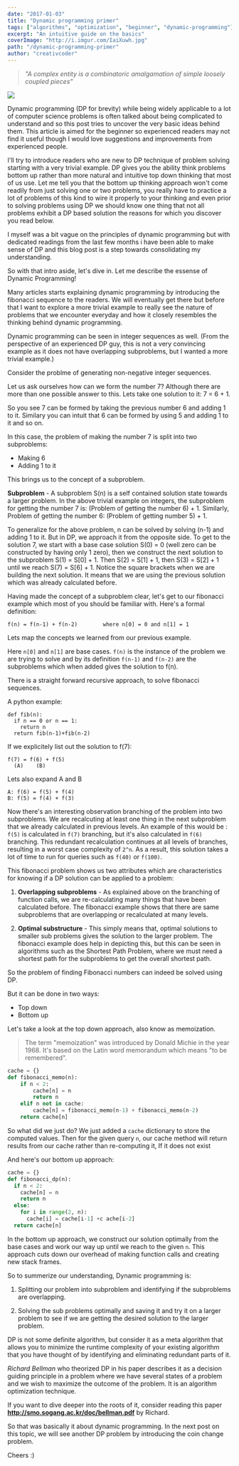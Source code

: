 ```yaml
---
date: "2017-01-03"
title: "Dynamic programming primer"
tags: ["algorithms", "optimization", "beginner", "dynamic-programming"]
excerpt: "An intuitive guide on the basics"
coverImage: "http://i.imgur.com/IaiXuwh.jpg"
path: "/dynamic-programming-primer"
author: "creativcoder"
---
```


> _"A complex entity is a combinatoric amalgamation of simple loosely coupled pieces"_

![](http://i.imgur.com/IaiXuwh.jpg)

Dynamic programming (DP for brevity) while being widely applicable to a lot of computer science problems is often talked about being complicated to understand and so this post tries to uncover the very basic ideas behind them. This article is aimed for the beginner so experienced readers may not find it useful though I would love suggestions and improvements from experienced people.

I'll try to introduce readers who are new to DP technique of problem solving starting with a very trivial example. DP gives you the ability think problems bottom up rather than more natural and intuitive top down thinking that most of us use. Let me tell you that the bottom up thinking approach won't come readily from just solving one or two problems, you really have to practice a lot of problems of this kind to wire it properly to your thinking and even prior to solving problems using DP we should know one thing that not all problems exhibit a DP based solution the reasons for which you discover you read below.

I myself was a bit vague on the principles of dynamic programming but with dedicated readings from the last few months i have been able to make sense of DP and this blog post is a step towards consolidating my understanding.

So with that intro aside, let's dive in. Let me describe the essense of Dynamic Programming!

Many articles starts explaining dynamic programming by introducing the fibonacci sequence to the readers. We will eventually get there but before that I want to explore a more trivial example to really see the nature of problems that we encounter everyday and how it closely resembles the thinking behind dynamic programming.

Dynamic programming can be seen in integer sequences as well. (From the perspective of an experienced DP guy, this is not a very convincing example as it does not have overlapping subproblems, but I wanted a more trivial example.)

Consider the problme of generating non-negative integer sequences.

Let us ask ourselves how can we form the number 7?
Although there are more than one possible answer to this. Lets take one solution to it:
7 = 6 + 1.

So you see 7 can be formed by taking the previous number 6 and adding 1 to it. Similary you can intuit that 6 can be formed by using 5 and adding 1 to it and so on.

In this case, the problem of making the number 7 is split into two subproblems:

* Making 6
* Adding 1 to it

This brings us to the concept of a subproblem. 

**Subproblem** - A subproblem S(n) is a self contained solution state towards a larger problem. In the above trivial example on integers, the subproblem for getting the number 7 is: (Problem of getting the number 6) + 1. Similarly, Problem of getting the number 6: (Problem of getting number 5) + 1.

To generalize for the above problem, n can be solved by solving (n-1) and adding 1 to it. But in DP, we approach it from the opposite side. To get to the solution 7, we start with a base case solution S(0) =  0 (well zero can be constructed by having only 1 zero), then we construct the next solution to the subproblem S(1) = S[0] + 1. Then S(2) = S[1] + 1, then S(3) = S[2] + 1 until we reach S(7) = S[6] + 1. Notice the square brackets when we are building the next solution. It means that we are using the previous solution which was already calculated before.

Having made the concept of a subproblem clear, let's get to our fibonacci example which most of you should be familiar with. Here's a formal definition:

```
f(n) = f(n-1) + f(n-2)        where n[0] = 0 and n[1] = 1
```

Lets map the concepts we learned from our previous example.

Here `n[0]` and `n[1]` are base cases. `f(n)` is the instance of the problem we are trying to solve and by its definition `f(n-1)` and `f(n-2)` are the subproblems which when added gives the solution to f(n).

There is a straight forward recursive approach, to solve fibonacci sequences.

A python example:

```
def fib(n):
  if n == 0 or n == 1:
    return n
  return fib(n-1)+fib(n-2)
```

If we explicitely list out the solution to f(7):
```
f(7) = f(6) + f(5)
  (A)    (B)
```
Lets also expand A and B
```
A: f(6) = f(5) + f(4)
B: f(5) = f(4) + f(3)
```
Now there's an interesting observation branching of the problem into two subproblems. We are recalcuting at least one thing in the next subproblem that we already calculated in previous levels. An example of this would be : `f(5)` is calculated in `f(7)` branching, but it's also calculated in `f(6)` branching. This redundant recalculation continues at all levels of branches, resulting in a worst case complexity of `2^n`. As a result, this solution takes a lot of time to run for queries such as `f(40)` or `f(100)`.

This fibonacci problem shows us two attributes which are characteristics for knowing if a DP solution can be applied to a problem:

1) **Overlapping subproblems** - As explained above on the branching of function calls, we are re-calculating many things that have been calculated before. The fibonacci example shows that there are same subproblems that are overlapping or recalculated at many levels.

2) **Optimal substructure** - This simply means that, optimal solutions to smaller sub problems gives the solution to the larger problem. The fibonacci example does help in depicting this, but this can be seen in algorithms such as the Shortest Path Problem, where we must need a shortest path for the subproblems to get the overall shortest path.

So the problem of finding Fibonacci numbers can indeed be solved using DP.

But it can be done in two ways:
* Top down
* Bottom up

Let's take a look at the top down approach, also know as memoization.

> The term "memoization" was introduced by Donald Michie in the year 1968. It's based on the Latin word memorandum which means "to be remembered".

```python
cache = {}
def fibonacci_memo(n):
    if n < 2:
        cache[n] = n
        return n
    elif n not in cache:
        cache[n] = fibonacci_memo(n-1) + fibonacci_memo(n-2)
    return cache[n]
```

So what did we just do? We just added a `cache` dictionary to store the computed values. Then for the given query `n`, our cache method will return results from our cache rather than re-computing it, If it does not exist

And here's our bottom up approach:

```python
cache = {}
def fibonacci_dp(n):
  if n < 2:
    cache[n] = n
    return n
  else:
    for i in range(2, n):
      cache[i] = cache[i-1] +c ache[i-2]
  return cache[n]
```

In the bottom up approach, we construct our solution optimally from the base cases and work our way up until we reach to the given `n`. This approach cuts down our overhead of making function calls and creating new stack frames.

So to summerize our understanding, Dynamic programming is:

1) Splitting our problem into subproblem and identifying if the subproblems are overlapping.

2) Solving the sub problems optimally and saving it and try it on a larger problem to see if we are getting the desired solution to the larger problem.

DP is not some definite algorithm, but consider it as a meta algorithm that allows you to minimize the runtime complexity of your existing algorithm that you have thought of by identifying and eliminating redundant parts of it.

_Richard Bellman_ who theorized DP in his paper describes it as a decision guiding principle in a problem where we have several states of a problem and we wish to maximize the outcome of the problem. It is an algorithm optimization technique.

If you want to dive deeper into the roots of it, consider reading this paper **http://smo.sogang.ac.kr/doc/bellman.pdf** by Richard.

So that was basically it about dynamic programming. In the next post on this topic, we will see another DP problem by introducing the coin change problem.

Cheers :)
